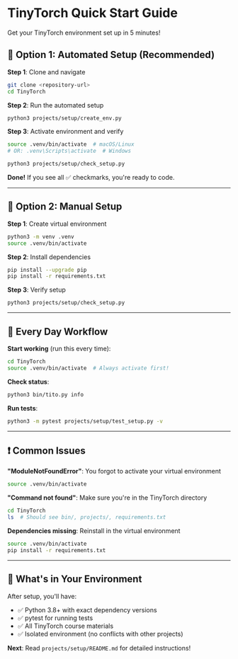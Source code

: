 # TinyTorch Quick Start Guide

Get your TinyTorch environment set up in 5 minutes!

## 🚀 Option 1: Automated Setup (Recommended)

**Step 1**: Clone and navigate
```bash
git clone <repository-url>
cd TinyTorch
```

**Step 2**: Run the automated setup
```bash
python3 projects/setup/create_env.py
```

**Step 3**: Activate environment and verify
```bash
source .venv/bin/activate  # macOS/Linux
# OR: .venv\Scripts\activate  # Windows

python3 projects/setup/check_setup.py
```

**Done!** If you see all ✅ checkmarks, you're ready to code.

---

## 🔧 Option 2: Manual Setup

**Step 1**: Create virtual environment
```bash
python3 -m venv .venv
source .venv/bin/activate
```

**Step 2**: Install dependencies
```bash
pip install --upgrade pip
pip install -r requirements.txt
```

**Step 3**: Verify setup
```bash
python3 projects/setup/check_setup.py
```

---

## 🎯 Every Day Workflow

**Start working** (run this every time):
```bash
cd TinyTorch
source .venv/bin/activate  # Always activate first!
```

**Check status**:
```bash
python3 bin/tito.py info
```

**Run tests**:
```bash
python3 -m pytest projects/setup/test_setup.py -v
```

---

## ❗ Common Issues

**"ModuleNotFoundError"**: You forgot to activate your virtual environment
```bash
source .venv/bin/activate
```

**"Command not found"**: Make sure you're in the TinyTorch directory
```bash
cd TinyTorch
ls  # Should see bin/, projects/, requirements.txt
```

**Dependencies missing**: Reinstall in the virtual environment
```bash
source .venv/bin/activate
pip install -r requirements.txt
```

---

## 📝 What's in Your Environment

After setup, you'll have:
- ✅ Python 3.8+ with exact dependency versions
- ✅ pytest for running tests  
- ✅ All TinyTorch course materials
- ✅ Isolated environment (no conflicts with other projects)

**Next**: Read `projects/setup/README.md` for detailed instructions! 